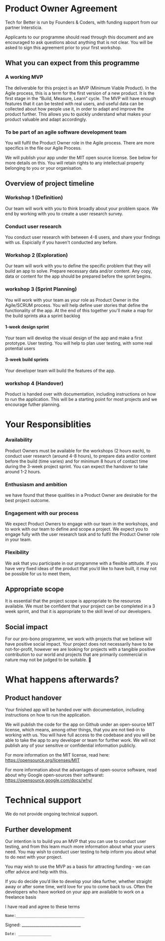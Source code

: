 # Product Owner Agreement
Tech for Better is run by Founders & Coders, with funding support from our partner Intersticia.

Applicants to our programme should read through this document and are encouraged to ask questions about anything that is not clear. You will be asked to sign this agreement prior to your first workshop.

## What you can expect from this programme
### A working MVP
The deliverable for this project is an MVP (Minimum Viable Product). In the Agile process, this is a term for the first version of a new product. It is the first stage in the “Build, Measure, Learn” cycle. The MVP will have enough features that it can be tested with real users, and useful data can be collected about how people use it, in order to adapt and improve the product further. This allows you to quickly understand what makes your product valuable and adapt accordingly.

### To be part of an agile software development team
You will fulfil the Product Owner role in the Agile process. There are more specifics in the file our Agile Process. 


We will publish your app under the MIT open source license. See below for more details on this. You will retain rights to any intellectual property belonging to you or your organisation.


## Overview of project timeline

### Workshop 1 (Definition) 
Our team will work with you to think broadly about your problem space. We end by working with you to create a user research survey.

### Conduct user research 
You conduct user research with between 4-8 users, and share your findings with us. Espicially if you haven't conducted any before.

### Workshop 2 (Exploration)
Our team will work with you to define the specific problem that they will build an app to solve.
Prepare necessary data and/or content. Any copy, data or content for the app should be prepared before the sprint begins.

### workshop 3 (Sprint Planning)
You will work with your team as your role as Product Owner in the Agile/SCRUM process. You will help define user stories that define the functionality of the app. At the end of this together you'll make a map for the build sprints aka a sprint backlog

#### 1-week design sprint
Your team will develop the visual design of the app and make a first prototype.
User testing. You will help to plan user testing, with some real potential users

#### 3-week build sprints
Your developer team will build the features of the app.

### workshop 4 (Handover)
Product is handed over with documentation, including instructions on how to run the application. This will be a starting point for most projects and we encourage futher planning.


# Your Responsiblities 

### Availability 
Product Owners must be available for the workshops (2 hours each), to conduct user research (around 4-8 hours), to prepare data and/or content before the build (time varies) and for minimum 8 hours of contact time during the 3-week project sprint. You can expect the handover to take around 1-2 hours.


### Enthusiasm and ambition
we have found that these qualities in a Product Owner are desirable for the best project outcome.

### Engagement with our process 
We expect Product Owners to engage with our team in the workshops, and to work with our team to define and scope a project. We expect you to engage fully with the user research task and to fulfil the Product Owner role in your team.

### Flexibility
We ask that you participate in our programme with a flexible attitude. If you have very fixed ideas of the product that you’d like to have built, it may not be possible for us to meet them,


## Appropriate scope

It is essential that the project scope is appropriate to the resources available. We must be confident that your project can be completed in a 3 week sprint, and that it is appropriate to the skill level of our developers.

## Social impact

For our pro-bono programme, we work with projects that we believe will have positive social impact. Your project does not necessarily have to be not-for-profit, however we are looking for projects with a tangible positive contribution to our world and projects that are primarily commercial in nature may not be judged to be suitable.

# What happens afterwards?
## Product handover

Your finished app will be handed over with documentation, including instructions on how to run the application.

We will publish the code for the app on Github under an open-source MIT license, which means, among other things, that you are not tied-in to working with us. You will have full access to the codebase and you will be able to take the app to any developer or team for further work. We will not publish any of your sensitive or confidential information publicly.

For more information on the MIT license, read here:  https://opensource.org/licenses/MIT

For more information about the advantages of open-source software, read about why Google open-sources their softwaret: https://opensource.google.com/docs/why/

# Technical support

We do not provide ongoing technical support.

## Further development

Our intention is to build you an MVP that you can use to conduct user testing, and from this learn much more information about what your users need. You may wish to conduct user testing to help inform you about what to do next with your project.

You may wish to use the MVP as a basis for attracting funding - we can offer advice and help with this.

If you do decide you’d like to develop your idea further, whether straight away or after some time, we’d love for you to come back to us. Often the developers who have worked on your app are available to work on a freelance basis

I have read and agree to these terms
	
	Name:_______________________________

Signed: ______________________________
	
	Date: _______________

